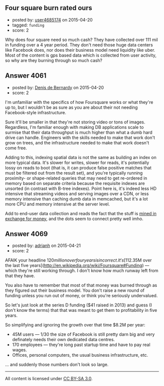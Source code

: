 ## Four square burn rated ours

- posted by: [user4685174](https://stackexchange.com/users/5959610/user4685174) on 2015-04-20
- tagged: `funding`
- score: 2

Why does four square need so much cash? They have collected over 111 mil in funding over a 4 year period. They don't need those huge data centers like Facebook does, nor does their business model need liquidity like uber. Most of the content is gps based data which is collected from user activity, so why are they burning through so much cash?


## Answer 4061

- posted by: [Denis de Bernardy](https://stackexchange.com/users/182468/denis-de-bernardy) on 2015-04-20
- score: 2

I'm unfamiliar with the specifics of how Foursquare works or what they're up to, but I wouldn't be as sure as you are about their not needing Facebook-style infrastructure.

Sure it'll be smaller in that they're not storing video or tons of images. Regardless, I'm familiar enough with making DB applications scale to surmise that their data throughput is much higher than what a dumb hard drive can handle. Engineers with the skills needed to make that work don't grow on trees, and the infrastructure needed to make that work doesn't come free.

Adding to this, indexing spatial data is not the same as building an index on more typical data. It's slower for writes, slower for reads, it's potentially lossy on reads to boot (that is, it can produce false positive matches that must be filtered out from the result set), and you're typically running proximity- or shape-related queries that may need to get re-ordered in memory based on separate criteria because the requisite indexes are unsorted (in contrast with B-tree indexes). Point here is, it's indeed less HD intensive that streaming videos and serving images over a CDN, or less memory intensive than caching dumb data in memcached, but it's a lot more CPU and memory intensive at the server level.

Add to end-user data collection and reads the fact that the stuff is [mined in exchange for money](http://pando.com/2014/06/27/foursquare-finally-comes-up-with-a-monetization-strategy-that-makes-sense/), and the dots seem to connect pretty well imho.


## Answer 4069

- posted by: [adrianh](https://stackexchange.com/users/7553/adrianh) on 2015-04-21
- score: 2

AFAIK your headline $120 million over four years is incorrect. It's [$112.35M over the last five years](http://en.wikipedia.org/wiki/Foursquare#Funding) — which they're still working through. I don't know how much runway left from that they have. 

You also have to remember that most of that money was burned through as they figured out their business model. You don't raise a new round of funding unless you run out of money, or think you're seriously undervalued. 

So let's just look at the series D funding ($41 raised in 2013) and guess (I don't know the terms) that that was meant to get them to profitability in five years. 

So simplifying and ignoring the growth over that time $8.2M per year:

* 45M users — 1/30 the size of Facebook is still pretty darn big and very definately needs their own dedicated data centres.
* 170 employees — they're long past startup time and have to pay real wages.
* Offices, personal computers, the usual business infrastructure, etc.

… and suddenly those numbers don't look so large.



---

All content is licensed under [CC BY-SA 3.0](https://creativecommons.org/licenses/by-sa/3.0/).
